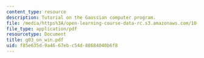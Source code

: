 ```yaml
---
content_type: resource
description: Tutorial on the Gaussian computer program.
file: /media/https%3A/open-learning-course-data-rc.s3.amazonaws.com/10-675j-computational-quantum-mechanics-of-molecular-and-extended-systems-fall-2004/f85e635d9a4667ebc54d88684040b6f8_g03_on_win.pdf
file_type: application/pdf
resourcetype: Document
title: g03_on_win.pdf
uid: f85e635d-9a46-67eb-c54d-88684040b6f8
---
```

